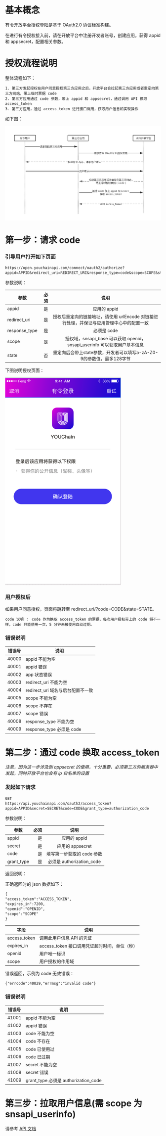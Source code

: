 # 基本概念

有令开放平台授权登陆是基于 OAuth2.0 协议标准构建。

在进行有令授权接入前，请在开放平台中注册开发者账号，创建应用，获得 appid 和 appsecret，配置相关参数。

# 授权流程说明

整体流程如下：

```
1. 第三方发起授权在用户同意授权第三方应用之后，开放平台会拉起第三方应用或者重定向第三方网站，带上临时票据 code
2. 第三方应用通过 code 参数，带上 appid 和 appsecret，通过调用 API 换取 access_token
3. 第三方应用，通过 access_token 进行接口调用，获取用户信息和实现操作
```

如下图：

![时序图](arts/oauth20-sequence.png)

# 第一步：请求 code

### 引导用户打开如下页面

```
https://open.youchainapi.com/connect/oauth2/authorize?appid=APPID&redirect_uri=REDIRECT_URI&response_type=code&scope=SCOPE&state=STATE
```

参数说明：

| 参数        | 必须    |  说明  |
| --------   | -----:   | :----: |
| appid        | 是      |   应用的 appid    |
| redirect_uri        | 是     |   授权后重定向的链接地址，请使用 urlEncode 对链接进行处理，并保证与应用管理中心中的配置一致    |
| response_type        | 是     |   必须是 code     |
|scope|是|授权域，snsapi_base 可以获取 openid，snsapi_userinfo 可以获取用户基本信息|
|state|否|重定向后会带上state参数，开发者可以填写a-zA-Z0-9的参数值，最多128字节|

下图说明授权页面：

![授权页面](arts/user-authorize.png)

### 用户授权后

如果用户同意授权，页面将跳转至 redirect_uri/?code=CODE&state=STATE。

```
code 说明 ： code 作为换取 access_token 的票据，每次用户授权带上的 code 将不一样，code 只能使用一次，5 分钟未被使用自动过期。
```

### 错误说明

|错误号|说明|
| --- | --- |
|40000|appid 不能为空|
|40001|appid 错误|
|40002|app 状态错误|
|40003|redirect_uri 不能为空|
|40004|redirect_uri 域名与后台配置不一致|
|40005|scope 不能为空|
|40006|scope 不存在|
|40007|scope 错误|
|40008|response_type 不能为空|
|40009|response_type 必须是 code|

# 第二步：通过 code 换取 access_token

*注意，因为这一步涉及到 appsecret 的使用，十分重要，必须第三方的服务器中发起，同时开放平台也会有 ip 白名单的设置*

### 发起如下请求

```
GET
https://api.youchainapi.com/oauth2/access_token?appid=APPID&secret=SECRET&code=CODE&grant_type=authorization_code
```

参数说明：

| 参数        | 必须    |  说明  |
| --------   | -----:   | :----: |
| appid        | 是      |   应用的 appid    |
| secret        | 是     |   应用的 appsecret    |
| code         |是    |填写第一步获取的 code 参数|
| grant_type        | 是     |   必须是 authorization_code     |

返回说明：

正确返回时的 json 数据如下：

```
{
"access_token":"ACCESS_TOKEN",
"expires_in":7200,
"openid":"OPENID",
"scope":"SCOPE"
}
```

|字段|说明|
| --- | --- |
|access_token|调用此用户信息 API 的凭证|
|expires_in|access_token 接口调用凭证超时时间，单位（秒）|
|openid|用户唯一标识|
|scope	|用户授权的作用域|

错误返回，示例为 code 无效错误：

```
{"errcode":40029,"errmsg":"invalid code"}
```

### 错误说明

|错误号|说明|
| --- | --- |
|41001|appid 不能为空|
|41002|appid 错误|
|41003|code 不能为空|
|41004|code 不存在|
|41005|code 已使用过|
|41006|code 已过期|
|41007|secret 不能为空|
|41008|secret 错误|
|41009|grant_type 必须是 authorization_code|

# 第三步：拉取用户信息(需 scope 为 snsapi_userinfo)

请参考 [API 文档](api.md)
